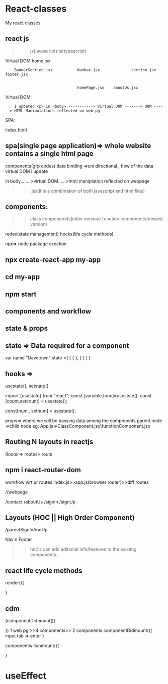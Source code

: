 # React-classes
My react classes


## react js

> > js(javascript)
> > ts(typescript)


Virtual DOM 
                                 home.jsx

        BannerSection.jsx           Navbar.jsx              section.jsx     footer.jsx


                                    homePage.jsx    aboutUs.jsx



Virtual DOM:

        I updated <p> in <body> -----------> Virtual DOM -------> DOM ------> HTML Manipulations reflected on web pg


SPA:

index.html
    <html>
        <body>
            <div id="root">
            </div>
        </body>
    </html>


## spa(single page application)=> whole website contains a single html page
components(grp codes)
data binding =>uni directional , flow of the data
virtual DOM
 i update <p></p>in body........>virtual DOM......>html maniplation reflected on webpage
>>.jsx(it is a combination of both javascript and html files)

## components:
  >>class componenets(older version)
  >>function components(newest version)

  redex(state management)
  hocks(life cycle methods)

  npx=> node package exection
## npx create-react-app my-app

 ## cd my-app
 ## npm start
 
 ## components and workflow
 ## state & props

 ## state => Data required for a component

 var name "Davetown"
 state ={
 [
   {
    },
   {
    }
 ]
 }
 ## hooks =>
 usestate(), setstate()

 import {usestate} from "react";
 const [variable,func]=usestste();
 const [count,setcount] = usestate();

 const[num , setnum] = usestate();
 
 props=> where we will be passing data among the components
 parent node =>child node
 eg: App.js=>ClassComponent.jsx\functionComponent.jsx

 <FunctionComponent name="Devtown" age={20}>

 ## Routing N layouts in reactjs
 Router=> routes> route

 ## npm i react-router-dom

 workflow wrt ur routes
 index.js>>app.js(browser router)>>diff routes

 //webpage

/contact /aboutUs /signIn /signUp

## Layouts (HOC || High Order Component) 
/parentSignInAndUp

Nav n Footer
>>hoc's can add aditional info/features to the existing components.
## react life cycle methods
render(){

}

## cdm
(componentDidmount(){

})
1 web pg >>4 components>> 2 components
componentDidmount(){
input tab => enter
}

componentwillunmount(){

}

# useEffect

